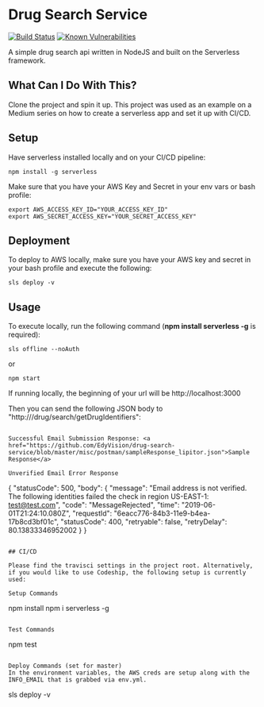 # Drug Search Service
[![Build Status](https://travis-ci.org/EdyVision/drug-search-service.png)](https://travis-ci.org/EdyVision/drug-search-service)
[![Known Vulnerabilities](https://snyk.io/test/github/EdyVision/drug-search-service/badge.svg)](https://snyk.io/test/github/EdyVision/drug-search-service)

A simple drug search api written in NodeJS and built on the Serverless framework.

## What Can I Do With This?
Clone the project and spin it up. This project was used as an example on a Medium series on how to create a serverless app and set it up with CI/CD.

## Setup
Have serverless installed locally and on your CI/CD pipeline:

```
npm install -g serverless
```

Make sure that you have your AWS Key and Secret in your env vars or bash profile:

```
export AWS_ACCESS_KEY_ID="YOUR_ACCESS_KEY_ID"
export AWS_SECRET_ACCESS_KEY="YOUR_SECRET_ACCESS_KEY"
```


## Deployment
To deploy to AWS locally, make sure you have your AWS key and secret in your bash profile and execute the following:

```
sls deploy -v
```

## Usage

To execute locally, run the following command (<strong>npm install serverless -g</strong> is required):

```
sls offline --noAuth
```

or

```
npm start
```

If running locally, the beginning of your url will be http://localhost:3000

Then you can send the following JSON body to "http://<url>/drug/search/getDrugIdentifiers":
```

Successful Email Submission Response: <a href="https://github.com/EdyVision/drug-search-service/blob/master/misc/postman/sampleResponse_lipitor.json">Sample Response</a>

Unverified Email Error Response

```
{
    "statusCode": 500,
    "body": {
        "message": "Email address is not verified. The following identities failed the check in region US-EAST-1: test@test.com",
        "code": "MessageRejected",
        "time": "2019-06-01T21:24:10.080Z",
        "requestId": "6eacc776-84b3-11e9-b4ea-17b8cd3bf01c",
        "statusCode": 400,
        "retryable": false,
        "retryDelay": 80.13833346952002
    }
}
```

## CI/CD

Please find the travisci settings in the project root. Alternatively, if you would like to use Codeship, the following setup is currently used:

Setup Commands

```
npm install
npm i serverless -g
```

Test Commands

```
npm test
```

Deploy Commands (set for master)
In the environment variables, the AWS creds are setup along with the INFO_EMAIL that is grabbed via env.yml.

```
sls deploy -v
```
